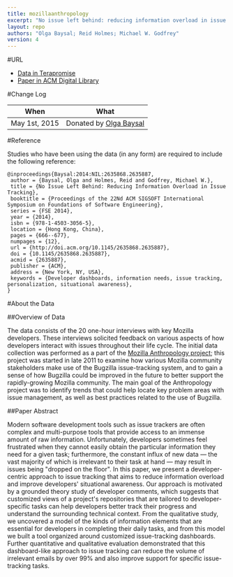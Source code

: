 ```yaml
---
title: mozillaanthropology
excerpt: "No issue left behind: reducing information overload in issue tracking"
layout: repo
authors: "Olga Baysal; Reid Holmes; Michael W. Godfrey"
version: 4
---
```


#URL

* [Data in Terapromise](https://terapromise.csc.ncsu.edu:8443/!/#repo/view/head/other/mozillaanthropology)
* [Paper in ACM Digital Library](http://dl.acm.org/citation.cfm?doid=2635868.2635887)

#Change Log

When | What
---- | ----
May 1st, 2015 | Donated by [Olga Baysal](/repo/people/data-donors/promise4.html)

#Reference

Studies who have been using the data (in any form) are required to include the following reference:

```
@inproceedings{Baysal:2014:NIL:2635868.2635887,
 author = {Baysal, Olga and Holmes, Reid and Godfrey, Michael W.},
 title = {No Issue Left Behind: Reducing Information Overload in Issue Tracking},
 booktitle = {Proceedings of the 22Nd ACM SIGSOFT International Symposium on Foundations of Software Engineering},
 series = {FSE 2014},
 year = {2014},
 isbn = {978-1-4503-3056-5},
 location = {Hong Kong, China},
 pages = {666--677},
 numpages = {12},
 url = {http://doi.acm.org/10.1145/2635868.2635887},
 doi = {10.1145/2635868.2635887},
 acmid = {2635887},
 publisher = {ACM},
 address = {New York, NY, USA},
 keywords = {Developer dashboards, information needs, issue tracking, personalization, situational awareness},
} 
```

#About the Data

##Overview of Data

The data consists of the 20 one-hour interviews with key Mozilla developers. These interviews solicited feedback on various aspects of how developers interact with issues throughout their life cycle. The initial data collection was performed as a part of the [Mozilla Anthropology project](https://wiki.mozilla.org/Bugzilla_Anthropology); this project was started in late 2011 to examine how various Mozilla community stakeholders make use of the Bugzilla issue-tracking system, and to gain a sense of how Bugzilla could be improved in the future to better support the rapidly-growing Mozilla community. The main goal of the Anthropology project was to identify trends that could help locate key problem areas with issue management, as well as best practices related to the use of Bugzilla.

##Paper Abstract

Modern software development tools such as issue trackers are often complex and multi-purpose tools that provide access to an immense amount of raw information. Unfortunately, developers sometimes feel frustrated when they cannot easily obtain the particular information they need for a given task; furthermore, the constant influx of new data — the vast majority of which is irrelevant to their task at hand — may result in issues being "dropped on the floor". In this paper, we present a developer-centric approach to issue tracking that aims to reduce information overload and improve developers' situational awareness. Our approach is motivated by a grounded theory study of developer comments, which suggests that customized views of a project's repositories that are tailored to developer-specific tasks can help developers better track their progress and understand the surrounding technical context. From the qualitative study, we uncovered a model of the kinds of information elements that are essential for developers in completing their daily tasks, and from this model we built a tool organized around customized issue-tracking dashboards. Further quantitative and qualitative evaluation demonstrated that this dashboard-like approach to issue tracking can reduce the volume of irrelevant emails by over 99% and also improve support for specific issue-tracking tasks.
